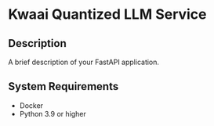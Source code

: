 # Kwaai Quantized LLM Service

## Description
A brief description of your FastAPI application.

## System Requirements
- Docker
- Python 3.9 or higher